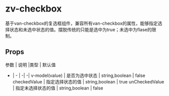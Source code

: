 # zv-checkbox
基于van-checkbox的复选框组件，兼容所有van-checkbox的属性，能够指定选择状态和未选中状态的值。摆脱传统的只能是选中为true；未选中为flase的限制。

## Props

参数 | 说明 |类型 | 默认值
- | - | -| -|
v-model(value) | 是否为选中状态 | string,boolean | false
checkedValue | 指定选择状态的值 | string,boolean | true
unCheckedValue | 指定未选择状态的值 | string,boolean | false